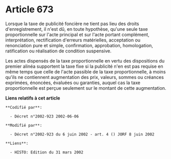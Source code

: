 # Article 673

Lorsque la taxe de publicité foncière ne tient pas lieu des droits d'enregistrement, il n'est dû, en toute hypothèse, qu'une
seule taxe proportionnelle sur l'acte principal et sur l'acte portant complément, interprétation, rectification d'erreurs
matérielles, acceptation ou renonciation pure et simple, confirmation, approbation, homologation, ratification ou réalisation
de condition suspensive.

Les actes dispensés de la taxe proportionnelle en vertu des dispositions du premier alinéa supportent la taxe fixe si la
publicité n'en est pas requise en même temps que celle de l'acte passible de la taxe proportionnelle, à moins qu'ils ne
contiennent augmentation des prix, valeurs, sommes ou créances exprimées, énoncées, évaluées ou garanties, auquel cas la taxe
proportionnelle est perçue seulement sur le montant de cette augmentation.

**Liens relatifs à cet article**

	**Codifié par**:

	  - Décret n°2002-923 2002-06-06

	**Modifié par**:

	  - Décret n°2002-923 du 6 juin 2002 - art. 4 () JORF 8 juin 2002

	**Liens**:

	  - HISTO: Edition du 31 mars 2002
